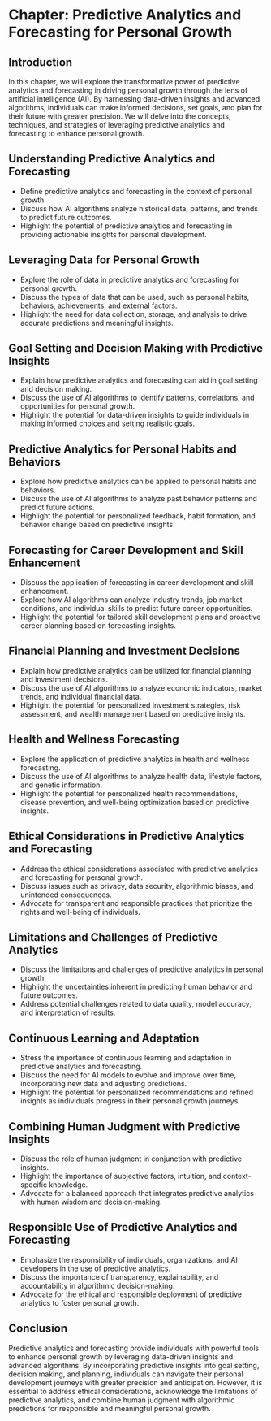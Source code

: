 Chapter: Predictive Analytics and Forecasting for Personal Growth
=================================================================

Introduction
------------

In this chapter, we will explore the transformative power of predictive analytics and forecasting in driving personal growth through the lens of artificial intelligence (AI). By harnessing data-driven insights and advanced algorithms, individuals can make informed decisions, set goals, and plan for their future with greater precision. We will delve into the concepts, techniques, and strategies of leveraging predictive analytics and forecasting to enhance personal growth.

Understanding Predictive Analytics and Forecasting
--------------------------------------------------

* Define predictive analytics and forecasting in the context of personal growth.
* Discuss how AI algorithms analyze historical data, patterns, and trends to predict future outcomes.
* Highlight the potential of predictive analytics and forecasting in providing actionable insights for personal development.

Leveraging Data for Personal Growth
-----------------------------------

* Explore the role of data in predictive analytics and forecasting for personal growth.
* Discuss the types of data that can be used, such as personal habits, behaviors, achievements, and external factors.
* Highlight the need for data collection, storage, and analysis to drive accurate predictions and meaningful insights.

Goal Setting and Decision Making with Predictive Insights
---------------------------------------------------------

* Explain how predictive analytics and forecasting can aid in goal setting and decision making.
* Discuss the use of AI algorithms to identify patterns, correlations, and opportunities for personal growth.
* Highlight the potential for data-driven insights to guide individuals in making informed choices and setting realistic goals.

Predictive Analytics for Personal Habits and Behaviors
------------------------------------------------------

* Explore how predictive analytics can be applied to personal habits and behaviors.
* Discuss the use of AI algorithms to analyze past behavior patterns and predict future actions.
* Highlight the potential for personalized feedback, habit formation, and behavior change based on predictive insights.

Forecasting for Career Development and Skill Enhancement
--------------------------------------------------------

* Discuss the application of forecasting in career development and skill enhancement.
* Explore how AI algorithms can analyze industry trends, job market conditions, and individual skills to predict future career opportunities.
* Highlight the potential for tailored skill development plans and proactive career planning based on forecasting insights.

Financial Planning and Investment Decisions
-------------------------------------------

* Explain how predictive analytics can be utilized for financial planning and investment decisions.
* Discuss the use of AI algorithms to analyze economic indicators, market trends, and individual financial data.
* Highlight the potential for personalized investment strategies, risk assessment, and wealth management based on predictive insights.

Health and Wellness Forecasting
-------------------------------

* Explore the application of predictive analytics in health and wellness forecasting.
* Discuss the use of AI algorithms to analyze health data, lifestyle factors, and genetic information.
* Highlight the potential for personalized health recommendations, disease prevention, and well-being optimization based on predictive insights.

Ethical Considerations in Predictive Analytics and Forecasting
--------------------------------------------------------------

* Address the ethical considerations associated with predictive analytics and forecasting for personal growth.
* Discuss issues such as privacy, data security, algorithmic biases, and unintended consequences.
* Advocate for transparent and responsible practices that prioritize the rights and well-being of individuals.

Limitations and Challenges of Predictive Analytics
--------------------------------------------------

* Discuss the limitations and challenges of predictive analytics in personal growth.
* Highlight the uncertainties inherent in predicting human behavior and future outcomes.
* Address potential challenges related to data quality, model accuracy, and interpretation of results.

Continuous Learning and Adaptation
----------------------------------

* Stress the importance of continuous learning and adaptation in predictive analytics and forecasting.
* Discuss the need for AI models to evolve and improve over time, incorporating new data and adjusting predictions.
* Highlight the potential for personalized recommendations and refined insights as individuals progress in their personal growth journeys.

Combining Human Judgment with Predictive Insights
-------------------------------------------------

* Discuss the role of human judgment in conjunction with predictive insights.
* Highlight the importance of subjective factors, intuition, and context-specific knowledge.
* Advocate for a balanced approach that integrates predictive analytics with human wisdom and decision-making.

Responsible Use of Predictive Analytics and Forecasting
-------------------------------------------------------

* Emphasize the responsibility of individuals, organizations, and AI developers in the use of predictive analytics.
* Discuss the importance of transparency, explainability, and accountability in algorithmic decision-making.
* Advocate for the ethical and responsible deployment of predictive analytics to foster personal growth.

Conclusion
----------

Predictive analytics and forecasting provide individuals with powerful tools to enhance personal growth by leveraging data-driven insights and advanced algorithms. By incorporating predictive insights into goal setting, decision making, and planning, individuals can navigate their personal development journeys with greater precision and anticipation. However, it is essential to address ethical considerations, acknowledge the limitations of predictive analytics, and combine human judgment with algorithmic predictions for responsible and meaningful personal growth.
